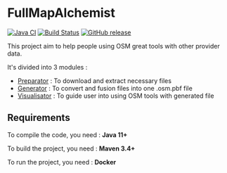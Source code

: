 # FullMapAlchemist

[![Java CI](https://github.com/Ignishky/FullMapAlchemist/workflows/Java%20CI/badge.svg)]()
[![Build Status](https://travis-ci.com/Ignishky/FullMapAlchemist.svg?token=yU7cS6vFNuj477t5rJws&branch=master)](https://travis-ci.org/ignishky/FullMapAlchemist)
[![GitHub release](https://img.shields.io/github/release/ignishky/FullMapAlchemist.svg)]()

This project aim to help people using OSM great tools with other provider data.

It's divided into 3 modules :

- [Preparator](https://github.com/Ignishky/FullMapAlchemist/tree/master/preparator) : To download and extract necessary files
- [Generator](https://github.com/Ignishky/FullMapAlchemist/tree/master/generator) : To convert and fusion files into one .osm.pbf file
- [Visualisator](https://github.com/Ignishky/FullMapAlchemist/tree/master/visualisator) : To guide user into using OSM tools with generated file

## Requirements

To compile the code, you need : **Java 11+**

To build the project, you need : **Maven 3.4+**

To run the project, you need : **Docker**
